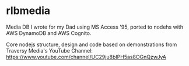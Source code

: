 # rlbmedia

Media DB I wrote for my Dad using MS Access '95, ported to nodehs with AWS DynamoDB and AWS Cognito.

Core nodejs structure, design and code based on demonstrations from Traversy Media's YouTube Channel:  https://www.youtube.com/channel/UC29ju8bIPH5as8OGnQzwJyA 
